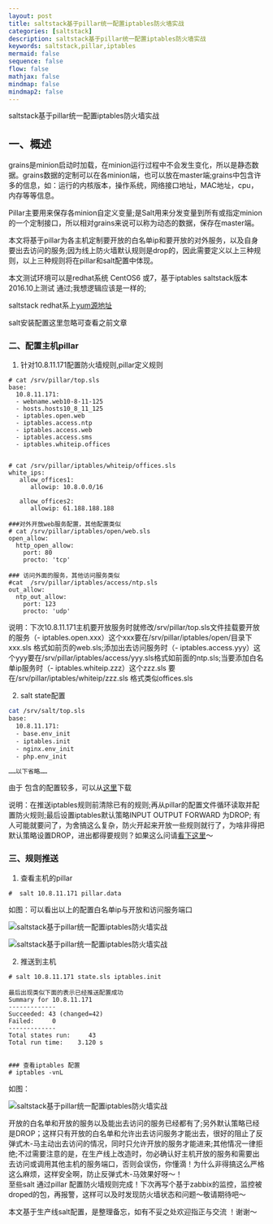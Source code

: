 ```yaml
---
layout: post
title: saltstack基于pillar统一配置iptables防火墙实战
categories: [saltstack]
description: saltstack基于pillar统一配置iptables防火墙实战
keywords: saltstack,pillar,iptables
mermaid: false
sequence: false
flow: false
mathjax: false
mindmap: false
mindmap2: false
---
```


saltstack基于pillar统一配置iptables防火墙实战

## 一、概述

grains是minion启动时加载，在minion运行过程中不会发生变化，所以是静态数据。grains数据的定制可以在各minion端，也可以放在master端;grains中包含许多的信息，如：运行的内核版本，操作系统，网络接口地址，MAC地址，cpu，内存等等信息。  

Pillar主要用来保存各minion自定义变量;是Salt用来分发变量到所有或指定minion的一个定制接口，所以相对grains来说可以称为动态的数据，保存在master端。  

本文将基于pillar为各主机定制要开放的白名单ip和要开放的对外服务，以及自身要出去访问的服务;因为线上防火墙默认规则是drop的，因此需要定义以上三种规则，以上三种规则将在pillar和salt配置中体现。

本文测试环境可以是redhat系统 CentOS6 或7，基于iptables saltstack版本2016\.10上测试 通过;我想逻辑应该是一样的;  

saltstack redhat系上[yum源地址](https://repo.saltstack.com/yum/redhat/)  

salt安装配置这里忽略可查看之前文章

### 二、配置主机pillar

1. 针对10.8.11.171配置防火墙规则,pillar定义规则

```
# cat /srv/pillar/top.sls
base:
  10.8.11.171:
  - webname.web10-8-11-125
  - hosts.hosts10_8_11_125
  - iptables.open.web
  - iptables.access.ntp
  - iptables.access.web
  - iptables.access.sms
  - iptables.whiteip.offices


# cat /srv/pillar/iptables/whiteip/offices.sls
white_ips:
   allow_offices1:
      allowip: 10.8.0.0/16

   allow_offices2:
      allowip: 61.188.188.188
			
###对外开放web服务配置，其他配置类似			
# cat /srv/pillar/iptables/open/web.sls
open_allow:
  http_open_allow:
    port: 80
    procto: 'tcp'

### 访问外面的服务，其他访问服务类似
#cat  /srv/pillar/iptables/access/ntp.sls
out_allow:
  ntp_out_allow:
    port: 123
    procto: 'udp'
```

说明：下次10\.8\.11\.171主机要开放服务时就修改/srv/pillar/top.sls文件挂载要开放的服务（\- iptables.open.xxx）这个xxx要在/srv/pillar/iptables/open/目录下xxx.sls 格式如前页的web.sls;添加出去访问服务时（\- iptables.access.yyy）这个yyy要在/srv/pillar/iptables/access/yyy.sls格式如前面的ntp.sls;当要添加白名单ip服务时（\- iptables.whiteip.zzz）这个zzz.sls 要在/srv/pillar/iptables/whiteip/zzz.sls 格式类似offices.sls


2. salt state配置

```bash
cat /srv/salt/top.sls
base:
  10.8.11.171:
  - base.env_init
  - iptables.init
  - nginx.env_init
  - php.env_init

……以下省略……

```

由于 包含的配置较多，可以从[这里](https://github.com/sysant/studys/blob/main/scripts/top.sls)下载

说明：在推送iptables规则前清除已有的规则;再从pillar的配置文件循环读取并配置防火规则;最后设置iptables默认策略INPUT OUTPUT FORWARD 为DROP; 有人可能就要问了，为舍搞这么复杂，防火开起来开放一些规则就行了，为啥非得把默认策略设置DROP，进出都得要规则？如果这么问请[看下这里](http://blog.51cto.com/dyc2005/2106138)～

### 三、规则推送

1. 查看主机的pillar


```
#  salt 10.8.11.171 pillar.data

```

如图：可以看出以上的配置白名单ip与开放和访问服务端口  

![saltstack基于pillar统一配置iptables防火墙实战](images/saltstack基于pillar统一配置iptables防火墙实战/saltstack基于pillar统一配置iptables防火墙实战\_salt.png)  

![saltstack基于pillar统一配置iptables防火墙实战](images/saltstack基于pillar统一配置iptables防火墙实战/saltstack基于pillar统一配置iptables防火墙实战\_salt\_02\.png)


2. 推送到主机


```
# salt 10.8.11.171 state.sls iptables.init

最后出现类似下面的表示已经推送配置成功
Summary for 10.8.11.171
-------------
Succeeded: 43 (changed=42)
Failed:     0
-------------
Total states run:     43
Total run time:    3.120 s


### 查看iptables 配置
# iptables -vnL
```

如图：  

![saltstack基于pillar统一配置iptables防火墙实战](images/saltstack基于pillar统一配置iptables防火墙实战/saltstack基于pillar统一配置iptables防火墙实战pillar_03.png)  

开放的白名单和开放的服务以及能出去访问的服务已经都有了;另外默认策略已经是DROP；这样只有开放的白名单和允许出去访问服务才能出去，很好的阻止了反弹式木\-马主动出去访问的情况，同时只允许开放的服务才能进来;其他情况一律拒绝;不过需要注意的是，在生产线上改造时，勿必确认好主机开放的服务和需要出去访问或调用其他主机的服务端口，否则会误伤，你懂滴！为什么非得搞这么严格这么麻烦，这样安全啊，防止反弹式木\-马效果好呀～！  
至些salt 通过pillar 配置防火墙规则完成！下次再写个基于zabbix的监控，监控被droped的包，再报警，这样可以及时发现防火墙状态和问题～敬请期待吧～

本文基于生产线salt配置，是整理备忘，如有不妥之处欢迎指正与交流 ！谢谢～

